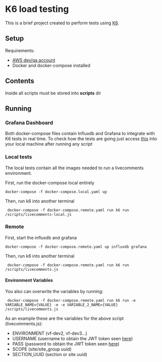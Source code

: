 # K6 load testing

This is a brief project created to perform tests using [K6](https://k6.io/).

## Setup

Requirements:
- [AWS dev/qa account](https://viafoura.atlassian.net/wiki/spaces/EK/pages/890896435/AWS) 
- Docker and docker-compose installed

## Contents

Inside all scripts must be stored into **scripts** dir

## Running

### Grafana Dashboard

Both docker-compose files contain Influxdb and Grafana to integrate with K6 tests in real time.
To check how the tests are going just access [this]( http://localhost:3000/d/k6/k6-load-testing-results) into your local machine after running any script

### Local tests

The local tests contain all the images needed to run a livecomments environment. 

First, run the docker-compose local entirely
```
docker-compose -f docker-compose.local.yaml up
```

Then, run k6 into another terminal
```
 docker-compose -f docker-compose.remote.yaml run k6 run /scripts/livecomments-local.js
```

### Remote

First, start the influxdb and grafana
```
docker-compose -f docker-compose.remote.yaml up influxdb grafana
```

Then, run k6 into another terminal
```
 docker-compose -f docker-compose.remote.yaml run k6 run /scripts/livecomments.js
```
#### Environment Variables
You also can overwrite the variables by running: 
```
 docker-compose -f docker-compose.remote.yaml run k6 run -e VARIABLE_NAME={VALUE} -e -e VARIABLE_2_NAME={VALUE}  /scripts/livecomments.js
```

As an example these are the variables for the above script (livecomments.js):

- ENVIRONMENT (vf-dev2, vf-dev3...)
- USERNAME (username to obtain the JWT token seen [here](https://documentation.viafoura.com/docs/make-api-call))
- PASS (password to obtain the JWT token seen [here](https://documentation.viafoura.com/docs/make-api-call))
- SCOPE (site/site_group uuid)
- SECTION_UUID (section or site uuid)